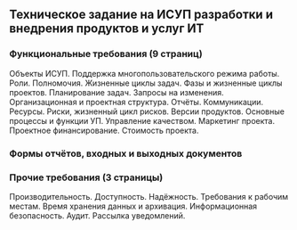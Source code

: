 ## Техническое задание на ИСУП разработки и внедрения продуктов и услуг ИТ

### Функциональные требования (9 страниц)

Объекты ИСУП.
Поддержка многопользовательского режима работы.
Роли.
Полномочия.
Жизненные циклы задач.
Фазы и жизненные циклы проектов.
Планирование задач.
Запросы на изменения.
Организационная и проектная структура.
Отчёты.
Коммуникации.
Ресурсы.
Риски, жизненный цикл рисков.
Версии продуктов.
Основные процессы и функции УП.
Управление качеством.
Маркетинг проекта.
Проектное финансирование.
Стоимость проекта.

### Формы отчётов, входных и выходных документов

### Прочие требования (3 страницы)

Производительность.
Доступность.
Надёжность.
Требования к рабочим местам.
Время хранения данных и архивация.
Информационная безопасность.
Аудит.
Рассылка уведомлений.
